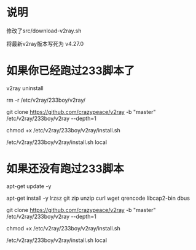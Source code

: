 # 说明
修改了src/download-v2ray.sh

将最新v2ray版本写死为 v4.27.0

# 如果你已经跑过233脚本了
v2ray uninstall

rm -r /etc/v2ray/233boy/v2ray/

git clone https://github.com/crazypeace/v2ray -b "master" /etc/v2ray/233boy/v2ray --depth=1

chmod +x /etc/v2ray/233boy/v2ray/install.sh

/etc/v2ray/233boy/v2ray/install.sh local


# 如果还没有跑过233脚本
apt-get update -y

apt-get install -y lrzsz git zip unzip curl wget qrencode libcap2-bin dbus

git clone https://github.com/crazypeace/v2ray -b "master" /etc/v2ray/233boy/v2ray --depth=1

chmod +x /etc/v2ray/233boy/v2ray/install.sh

/etc/v2ray/233boy/v2ray/install.sh local
